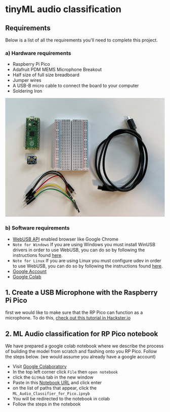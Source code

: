 # tinyML audio classification

## Requirements
Below is a list of all the requirements you'll need to complete this project.
### a) Hardware requirements
* Raspberry Pi Pico
* Adafruit PDM MEMS Microphone Breakout
* Half size of full size breadboard
* Jumper wires
* A USB-B micro cable to connect the board to your computer
* Soldering Iron

![Hardware requirements image](img/hardware.jpg "Hardware")

### b) Software requirements
* [WebUSB API](https://wicg.github.io/webusb/) enabled browser like Google Chrome
* `Note for Windows` If you are using Windows you must install WinUSB drivers in order to use WebUSB, you can do
so by following the instructions found [here](https://github.com/ArmDeveloperEcosystem/ml-audio-classifier-example-for-pico/blob/main/windows.md).
* `Note for Linux` If you are using Linux you must configure udev in order to use WebUSB, you can do so by following 
the instructions found [here](https://github.com/ArmDeveloperEcosystem/ml-audio-classifier-example-for-pico/blob/main/linux.md).
* [Google Account](https://www.google.com/account/about/)
* [Google Colab](https://colab.research.google.com/notebooks/)

## 1. Create a USB Microphone with the Raspberry Pi Pico
first we would like to make sure that the RP Pico can function as a microphone.
To do this, [check out this tutorial in Hackster.io](https://www.hackster.io/sandeep-mistry/create-a-usb-microphone-with-the-raspberry-pi-pico-cc9bd5)

## 2. ML Audio classification for RP Pico notebook
We have prepared a google colab notebook where we describe the process of building the model from scratch and flashing
onto you RP Pico. Follow the steps below. (we would assume you already have a google account)
* Visit [Google Colaboratory](https://colab.research.google.com/)
* In the top left corner click `File` then `open notebook`
* click the `GitHub` tab in the new window
* Paste in this [Notebook URL](https://github.com/DeKUT-DSAIL/tinyml_audio_classification/blob/main/ML_Audio_Classifier_for_RP_Pico.ipynb) and click enter
* on the list of paths that appear, click the `ML_Audio_Classifier_for_Pico.ipnyb`
* You will be redirected to the notebook in colab
* Follow the steps in the notebook
